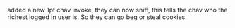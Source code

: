added a new 1pt chav invoke, they can now sniff, this tells the chav who the richest logged in user is. So they can go beg or steal cookies.